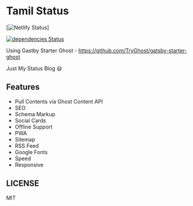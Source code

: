 # Tamil Status

[![Netlify Status](https://api.netlify.com/api/v1/badges/f1b2c0a3-9358-4f97-9ef0-6af3d98b922d/deploy-status)]

[![dependencies Status](https://david-dm.org/mskian/tamil-status/status.svg?style=flat-square)](https://david-dm.org/mskian/tamil-status)

Using Gastby Starter Ghost - <https://github.com/TryGhost/gatsby-starter-ghost>

Just My Status Blog 😃

## Features

- Pull Contents via Ghost Content API
- SEO
- Schema Markup
- Social Cards
- Offline Support
- PWA
- Sitemap
- RSS Feed
- Google Fonts
- Speed
- Responsive

## LICENSE

MIT